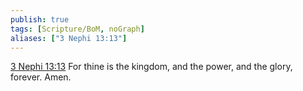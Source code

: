 ```yaml
---
publish: true
tags: [Scripture/BoM, noGraph]
aliases: ["3 Nephi 13:13"]
---
```

[3 Nephi 13:13](https://churchofjesuschrist.org/study/scriptures/bofm/3-ne/13?lang=eng&id=p13#p13) For thine is the kingdom, and the power, and the glory, forever. Amen.
